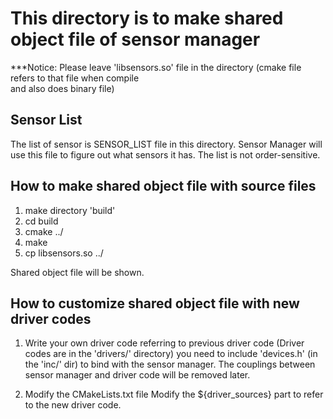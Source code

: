 
# This directory is to make shared object file of sensor manager

***Notice: Please leave 'libsensors.so' file in the directory
(cmake file refers to that file when compile \
 and also does binary file)

## Sensor List

The list of sensor is SENSOR_LIST file in this directory.
Sensor Manager will use this file to figure out what sensors it has.
The list is not order-sensitive. 

## How to make shared object file with source files
1. make directory 'build'
2. cd build
3. cmake ../
4. make
5. cp libsensors.so ../

Shared object file will be shown.

## How to customize shared object file with new driver codes
1. Write your own driver code referring to previous driver code 
(Driver codes are in the 'drivers/' directory)
you need to include 'devices.h' (in the 'inc/' dir) to bind with the sensor manager.
The couplings between sensor manager and driver code will be removed later.

2. Modify the CMakeLists.txt file
Modify the ${driver_sources} part to refer to the new driver code.


